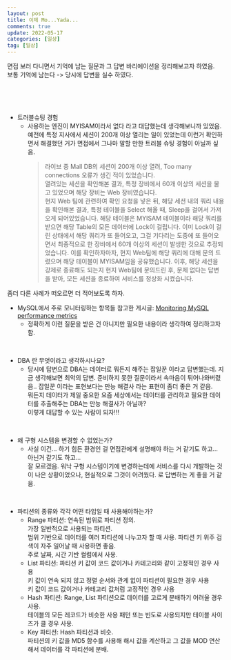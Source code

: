```yaml
---
layout: post
title: 이제 Mo...Yada...
comments: true
update: 2022-05-17
categories: [일상]
tag: [일상]
---
```


면접 보러 다니면서 기억에 남는 질문과 그 답변 바리에이션을 정리해보고자 하였음.  
보통 기억에 남는다 -> 당시에 답변을 실수 하였다.  
  
<br/>
  
<br/>

<br/>
  
  
- 트러블슈팅 경험  
    - 사용하는 엔진이 MYISAM이라서 없다 라고 대답했는데 생각해보니까 있었음. 예전에 특정 지사에서 세션이 200개 이상 열리는 일이 있었는데 이런거 확인하면서 해결했던 거가 면접에서 그나마 말할 만한 트러블 슈팅 경험이 아닐까 싶음.  
        > 라이브 중 Mall DB의 세션이 200개 이상 열려, Too many connections 오류가 생긴 적이 있었습니다.  
        열려있는 세션을 확인해본 결과, 특정 장비에서 60개 이상의 세션을 물고 있었으며 해당 장비는 Web 장비였습니다.  
        현지 Web 팀에 관련하여 확인 요청을 넣은 뒤, 해당 세션 내의 쿼리 내용을 확인해본 결과, 특정 테이블을 Select 해올 때, Sleep을 걸어서 가져오게 되어있었습니다. 해당 테이블은 MYISAM 테이블이라 해당 쿼리를 받으면 해당 Table의 모든 데이터에 Lock이 걸립니다.  이미 Lock이 걸린 상태에서 해당 쿼리가 또 들어오고, 그걸 기다리는 도중에 또 들어오면서 최종적으로 한 장비에서 60개 이상의 세션이 발생한 것으로 추정되었습니다.  이를 확인하자마자, 현지 Web팀에 해당 쿼리에 대해 문의 드렸으며 해당 테이블이 MYISAM임을 공유했습니다.  이후, 해당 세션을 강제로 종료해도 되는지 현지 Web팀에 문의드린 후, 문제 없다는 답변을 받아, 모든 세션을 종료하여 서비스를 정상화 시켰습니다.  

 좀더 다른 사례가 떠오르면 더 적어보도록 하자.  

- MySQL에서 주로 모니터링하는 항목들
    참고한 게시글: [Monitoring MySQL performance metrics](https://www.datadoghq.com/blog/monitoring-mysql-performance-metrics/#compatibility-between-versions-and-technologies)  
    - 정확하게 이런 질문을 받은 건 아니지만 필요한 내용이라 생각하여 정리하고자 함. 

<br/>
  

- DBA 란 무엇이라고 생각하시나요?  
    - 당시에 답변으로 DBA는 데이터로 뭐든지 해주는 잡일꾼 이라고 답변했는데. 지금 생각해보면 최악의 답변. 준비하지 못한 질문이라서 속마음이 튀어나와버렸음.. 잡일꾼 이라는 표현보다는 만능 해결사 라는 표현이 좀더 좋은 거 같음.  
    뭐든지 데이터가 제일 중요한 요즘 세상에서는 데이터를 관리하고 필요한 데이터를 추출해주는 DBA는 만능 해결사가 아닐까?  
    이렇게 대답할 수 있는 사람이 되자!!!  

<br/>
  
- 왜 구형 시스템을 변경할 수 없었는가? 
    - 사실 이건... 하기 힘든 환경인 걸 면접관에게 설명해야 하는 거 같기도 하고... 아닌거 같기도 하고...  
    잘 모르겠음.  워낙 구형 시스템이기에 변경하는데에 서비스를 다시 개발하는 것이 나은 상황이었으나, 현실적으로 그것이 어려웠다. 로 답변하는 게 좋을 거 같음.  

<br/>
  
- 파티션의 종류와 각각 어떤 타입일 때 사용해야하는가?
    - Range 파티션: 연속된 범위로 파티션 정의.  
    가장 일반적으로 사용되는 파티션.  
    범위 기반으로 데이터를 여러 파티션에 나누고자 할 때 사용. 파티션 키 위주 검색이 자주 일어날 때 사용하면 좋음.  
    주로 날짜, 시간 기반 컬럼에서 사용.  
    - List 파티션: 파티션 키 값이 코드 값이거나 카테고리와 같이 고정적인 경우 사용  
    키 값이 연속 되지 않고 정렬 순서와 관계 없이 파티션이 필요한 경우 사용  
    키 값이 코드 값이거나 카테고리 값처럼 고정적인 경우 사용  
    - Hash 파티션: Range, List 파티션으로 데이터를 고르게 분배하기 어려울 경우 사용.  
    테이블의 모든 레코드가 비슷한 사용 패턴 또는 빈도로 사용되지만 테이블 사이즈가 클 경우 사용.  
    - Key 파티션: Hash 파티션과 비슷.  
    파티션의 키 값을 MD5 함수를 사용해 해시 값을 계산하고 그 값을 MOD 연산해서 데이터를 각 파티션에 분배.  
    